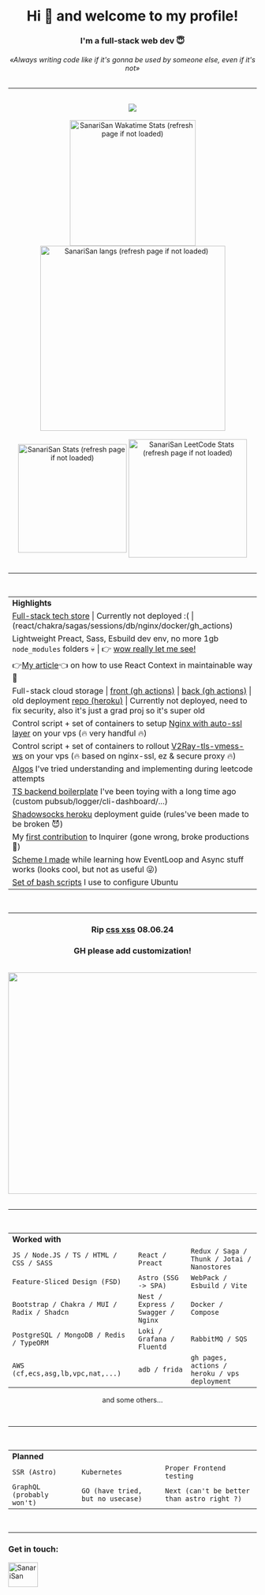 <h1 align="center">Hi 👋 and welcome to my profile!</h1>
<h3 align="center">I'm a full-stack web dev 😇</h3>
<h6 align="center"><i>«Always writing code like if it's gonna be used by someone else, even if it's not» </i></h6>

<hr />

<br />

<div align="center">
  <a align="center" href="https://github.com/ryo-ma/github-profile-trophy">
<!--     github-profile-trophy.vercel.app -->
    <img src="https://trophygh.kolioaris.xyz/?username=SanariSan&theme=tokyonight&margin-w=15&margin-h=15&column=5&title=Commit,Issues,PR,Repo,Joined2020" />
  </a>
</div>

<br />

<div align="center">
  <img width="255" align="center" src="https://github-readme-stats.vercel.app/api/wakatime?layout=compact&show_icons=true&theme=tokyonight&username=SanariSan" alt="SanariSan Wakatime Stats (refresh page if not loaded) " />
  <img width="375" align="center" src="https://github-readme-stats.vercel.app/api/top-langs/?username=sanarisan&layout=compact&langs_count=10&theme=tokyonight" alt="SanariSan langs (refresh page if not loaded)" />
</div>

<br />

<div align="center">
  <img height="220" align="center" src="https://github-readme-stats.vercel.app/api?username=sanarisan&count_private=true&include_all_commits=false&show_icons=true&theme=tokyonight" alt="SanariSan Stats (refresh page if not loaded)" />
  <img width="240" align="center" src="https://leetcard.jacoblin.cool/SanariSan?theme=dark&font=baloo&extension=activity" alt="SanariSan LeetCode Stats (refresh page if not loaded)" />
</div>

<!-- <div align="center">
<h3 align="center">Visitor counter:</h3>
<img src="https://profile-counter.glitch.me/SanariSan/count.svg" />
</div> -->

<br />

<hr />

<br />

<div align="center">
  <table>
    <tr>
      <td><b>Highlights</b></td>
    </tr>
    <tr>
      <td>
         <a align="center" href="https://github.com/SanariSan/tech-store">Full-stack tech store</a> | <!-- <a align="center" href="https://market.ihavenopersonal.life">👉Deployed👈</a> --> Currently not deployed :( | (react/chakra/sagas/sessions/db/nginx/docker/gh_actions)</a>
      </td>
    </tr>
    <tr>
      <td>
        Lightweight Preact, Sass, Esbuild dev env, no more 1gb <code>node_modules</code> folders 💀 | 👉 <a align="center" href="https://github.com/SanariSan/esbuild-preact">wow really let me see!</a> 
      </td>
    </tr>
    <tr>
      <td>
        👉<a align="center" href="https://dev.to/sanarisan/elevating-react-context-stay-maintainable-4pn5">My article</a>👈 on how to use React Context in maintainable way 🔮
      </td>
    </tr>
    <tr>
    <!--<tr>
      <td>
         <a align="center" href="https://github.com/SanariSan/wa-assignment">Front whatsapp-like simple chat</a> (write yourself to test) <a align="center" href="https://whatsapp.ihavenopersonal.life">👉Deployed👈</a> | (react/chakra/sagas/nginx/docker)</a>
      </td>
    </tr>-->
    <tr>
      <td>
        Full-stack cloud storage | <!-- <a align="center" href="https://storeton.ihavenopersonal.life">👉Deployed👈</a> |--> <a align="center" href="https://github.com/SanariSan/cloud-front">front (gh actions)</a> | <a align="center" href="https://github.com/SanariSan/cloud-backend">back (gh actions)</a> | old deployment  <a align="center" href="https://github.com/SanariSan/cloud-fullstack">repo (heroku)</a> | Currently not deployed, need to fix security, also it's just a grad proj so it's super old
      </td>
    </tr>
    <tr>
      <td>
        Control script + set of containers to setup <a align="center" href="https://github.com/SanariSan/nginx-proxy-ssl">Nginx with auto-ssl layer</a> on your vps (🔥 very handful 🔥)
      </td>
    </tr>
    <tr>
      <td>
        Control script + set of containers to rollout <a align="center" href="https://github.com/SanariSan/v2ray-ws-tls">V2Ray-tls-vmess-ws</a> on your vps (🔥 based on nginx-ssl, ez & secure proxy 🔥)
      </td>
    </tr>
    <!-- <tr>
      <td>
        <a align="center" href="https://github.com/SanariSan/car-leasing-calc">Car leasing calc</a> front only <a align="center" href="https://sanarisan.github.io/car-leasing-calc/">👉Deployed👈</a> | (react/thunk/bootstrap) | 
      </td>
    </tr> -->
    <tr>
      <td>
        <a align="center" href="https://github.com/SanariSan/Algos">Algos</a> I've tried understanding and implementing during leetcode attempts
      </td>
    </tr>
    <tr>
      <td>
        <a align="center" href="https://github.com/SanariSan/ts-backend-v2">TS backend boilerplate</a> I've been toying with a long time ago (custom pubsub/logger/cli-dashboard/...)
      </td>
    </tr>
    <tr>
      <td>
        <a align="center" href="https://gist.github.com/SanariSan/0844c0cd009d76aefad456321e12b973">Shadowsocks heroku</a> deployment guide (rules've been made to be broken 😈)
      </td>
    </tr>
    <tr>
      <td>
        My <a align="center" href="https://github.com/SBoudrias/Inquirer.js/issues/1042#issue-995134115">first contribution</a> to Inquirer (gone wrong, broke productions 🙂)
      </td>
    </tr>
    <tr>
      <td>
        <a align="center" href="https://github.com/SanariSan/node-js-async-workflow">Scheme I made</a> while learning how EventLoop and Async stuff works (looks cool, but not as useful 😜)
      </td>
    </tr>
    <tr>
      <td>
        <a align="center" href="https://gist.github.com/SanariSan/464be2d88f44782b022bd09cd85b9c2a">Set of bash scripts</a> I use to configure Ubuntu
      </td>
    </tr>
  </table>
</div>

<br />

<hr />

<div align="center">
<h3 align="center">Rip <a href="https://x.com/cloud11665/status/1799136093071163396">css xss</a> 08.06.24</h2>
<h3 align="center">GH please add customization!</h2>
<br>
<img align="center" src="https://raw.githubusercontent.com/SanariSan/_/master/rip.gif" width="800" height="449.75" />
</div>

<br />

<hr />

<br />

<div align="center">
  <table>
    <tr>
      <td colspan="3"><b>Worked with</b></td>
    </tr>
    <tr>
       <td><code>JS / Node.JS / TS / HTML / CSS / SASS</code></td>
      <td><code>React / Preact</code></td>
      <td><code>Redux / Saga / Thunk / Jotai / Nanostores</code></td>
    </tr>
    <tr>
      <td><code>Feature-Sliced Design (FSD)</code></td>
      <td><code>Astro (SSG -> SPA)</code></td>
      <td><code>WebPack / Esbuild / Vite</code></td>
    </tr>
    <tr>
      <td><code>Bootstrap / Chakra / MUI / Radix / Shadcn</code></td>
      <td><code>Nest / Express / Swagger / Nginx</code></td>
      <td><code>Docker / Compose</code></td>
    </tr>
    <tr>
      <td><code>PostgreSQL / MongoDB / Redis / TypeORM</code></td>
       <td><code>Loki / Grafana / Fluentd</code></td>
      <td><code>RabbitMQ / SQS</code></td>
    </tr>
    <tr>
      <td><code>AWS (cf,ecs,asg,lb,vpc,nat,...)</code></td>
      <td><code>adb / frida</code></td>
      <td><code>gh pages, actions / heroku / vps deployment</code></td>
    </tr>
  </table>
  
  and some others...
  
  <br />
  
  <hr />
  
  <br />
  
  <table>
    <tr>
      <td colspan="3"><b>Planned</b></td>
    </tr>
    <tr>
      <td><code>SSR (Astro)</code></td>
      <td><code>Kubernetes</code></td>
      <td><code>Proper Frontend testing</code></td>
    </tr>
    <tr>
      <td><code>GraphQL (probably won't)</code></td>
      <td><code>GO (have tried, but no usecase)</code></td>
      <td><code>Next (can't be better than astro right ?)</code></td>
    </tr>
  </table>
</div>

<br />

<hr />
<h3 align="left">Get in touch:</h3>

<a href="https://t.me/N0DE_JS" target="_blank" rel="noopener noreferrer"><img align="center" src="https://img.icons8.com/?id=114954" alt="SanariSan" height="50" width="60" /></a>
